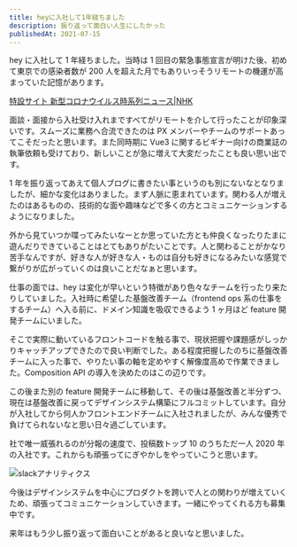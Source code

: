 ```yaml
---
title: heyに入社して1年経ちました
description: 振り返って面白い人生にしたかった
publishedAt: 2021-07-15
---
```


hey に入社して 1 年経ちました。当時は 1 回目の緊急事態宣言が明けた後、初めて東京での感染者数が 200 人を超えた月でもありいっそうリモートの機運が高まっていた記憶があります。

[特設サイト 新型コロナウイルス時系列ニュース|NHK](https://www3.nhk.or.jp/news/special/coronavirus/chronology/?mode=all&target=202007)

面談・面接から入社受け入れまですべてがリモートを介して行ったことが印象深いです。スムーズに業務へ合流できたのは PX メンバーやチームのサポートあってこそだったと思います。また同時期に Vue3 に関するビギナー向けの商業誌の執筆依頼も受けており、新しいことが急に増えて大変だったことも良い思い出です。

1 年を振り返ってあえて個人ブログに書きたい事というのも別にないなとなりましたが、細かな変化はありました。まず人脈に恵まれています。関わる人が増えたのはあるものの、技術的な面や趣味などで多くの方とコミュニケーションするようになりました。

外から見ていつか喋ってみたいなーとか思っていた方とも仲良くなったりたまに遊んだりできていることはとてもありがたいことです。人と関わることがかなり苦手なんですが、好きな人が好きな人・ものは自分も好きになるみたいな感覚で繋がりが広がっていくのは良いことだなぁと思います。

仕事の面では、hey は変化が早いという特徴があり色々なチームを行ったり来たりしていました。入社時に希望した基盤改善チーム（frontend ops 系の仕事をするチーム）へ入る前に、ドメイン知識を吸収できるよう 1 ヶ月ほど feature 開発チームにいました。

そこで実際に動いているフロントコードを触る事で、現状把握や課題感がしっかりキャッチアップできたので良い判断でした。ある程度把握したのちに基盤改善チームに入った事で、やりたい事の軸を定めやすく解像度高めで作業できました。Composition API の導入を決めたのはこの辺りです。

この後また別の feature 開発チームに移動して、その後は基盤改善と半分ずつ、現在は基盤改善に戻ってデザインシステム構築にフルコミットしています。自分が入社してから何人かフロントエンドチームに入社されましたが、みんな優秀で負けてられないなと思い日々過ごしています。

社で唯一威張れるのが分報の速度で、投稿数トップ 10 のうちただ一人 2020 年の入社です。これからも頑張ってにぎやかしをやっていこうと思います。

![slackアナリティクス](https://i.gyazo.com/24275bbf54891acd46eb18374af445c9.png)

今後はデザインシステムを中心にプロダクトを跨いで人との関わりが増えていくため、頑張ってコミュニケーションしていきます。一緒にやってくれる方も募集中です。

来年はもう少し振り返って面白いことがあると良いなと思いました。
